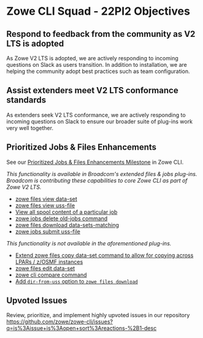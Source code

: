 # Zowe CLI Squad - 22PI2 Objectives

## Respond to feedback from the community as V2 LTS is adopted
As Zowe V2 LTS is adopted, we are actively responding to incoming questions on Slack as users transition. In addition to installation, we are helping the community adopt best practices such as team configuration.

## Assist extenders meet V2 LTS conformance standards
As extenders seek V2 LTS conformance, we are actively responding to incoming questions on Slack to ensure our broader suite of plug-ins work very well together.

## Prioritized Jobs & Files Enhancements
See our [Prioritized Jobs & Files Enhancements Milestone](https://github.com/zowe/zowe-cli/milestone/65) in Zowe CLI.

*This functionality is available in Broadcom's extended files & jobs plug-ins. Broadcom is contributing these capabilities to core Zowe CLI as part of Zowe V2 LTS.*
* [zowe files view data-set](https://github.com/zowe/zowe-cli/issues/1096)
* [zowe files view uss-file](https://github.com/zowe/zowe-cli/issues/1283)
* [View all spool content of a particular job](https://github.com/zowe/zowe-cli/issues/946)
* [zowe jobs delete old-jobs command](https://github.com/zowe/zowe-cli/issues/1285)
* [zowe files download data-sets-matching](https://github.com/zowe/zowe-cli/issues/1287)
* [zowe jobs submit uss-file](https://github.com/zowe/zowe-cli/issues/1286)

*This functionality is not available in the aforementioned plug-ins.*
* [Extend zowe files copy data-set command to allow for copying across LPARs / z/OSMF instances](https://github.com/zowe/zowe-cli/issues/1098)
* [zowe files edit data-set](https://github.com/zowe/zowe-cli/issues/1097)
* [zowe cli compare command](https://github.com/zowe/zowe-cli/issues/1095)
* [Add `dir-from-uss` option to `zowe files download`](https://github.com/zowe/zowe-cli/issues/1038)

## Upvoted Issues
Review, prioritize, and implement highly upvoted issues in our repository
https://github.com/zowe/zowe-cli/issues?q=is%3Aissue+is%3Aopen+sort%3Areactions-%2B1-desc

